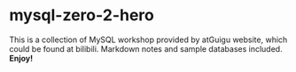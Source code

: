 # mysql-zero-2-hero


This is a collection of MySQL workshop provided by atGuigu website, which could be found at bilibili.
Markdown notes and sample databases included.
**Enjoy!**
